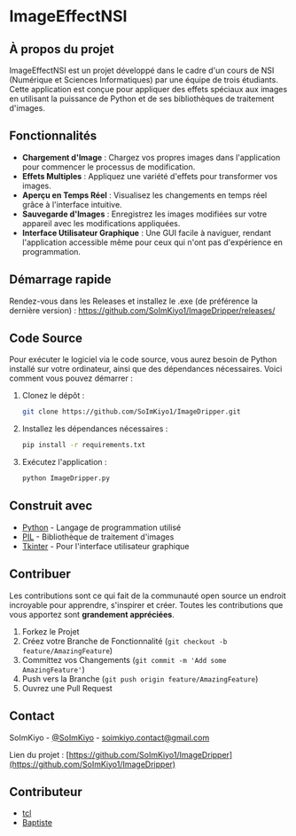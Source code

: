 # ImageEffectNSI

## À propos du projet

ImageEffectNSI est un projet développé dans le cadre d'un cours de NSI (Numérique et Sciences Informatiques) par une équipe de trois étudiants. Cette application est conçue pour appliquer des effets spéciaux aux images en utilisant la puissance de Python et de ses bibliothèques de traitement d'images.

## Fonctionnalités

- **Chargement d'Image** : Chargez vos propres images dans l'application pour commencer le processus de modification.
- **Effets Multiples** : Appliquez une variété d'effets pour transformer vos images.
- **Aperçu en Temps Réel** : Visualisez les changements en temps réel grâce à l'interface intuitive.
- **Sauvegarde d'Images** : Enregistrez les images modifiées sur votre appareil avec les modifications appliquées.
- **Interface Utilisateur Graphique** : Une GUI facile à naviguer, rendant l'application accessible même pour ceux qui n'ont pas d'expérience en programmation.

## Démarrage rapide
Rendez-vous dans les Releases et installez le .exe (de préférence la dernière version) : https://github.com/SoImKiyo1/ImageDripper/releases/

## Code Source
Pour exécuter le logiciel via le code source, vous aurez besoin de Python installé sur votre ordinateur, ainsi que des dépendances nécessaires. Voici comment vous pouvez démarrer :

1. Clonez le dépôt :

    ```sh
    git clone https://github.com/SoImKiyo1/ImageDripper.git
    ```

2. Installez les dépendances nécessaires :

    ```sh
    pip install -r requirements.txt
    ```

3. Exécutez l'application :

    ```sh
    python ImageDripper.py
    ```

## Construit avec

- [Python](https://www.python.org/) - Langage de programmation utilisé
- [PIL](https://pillow.readthedocs.io/en/stable/) - Bibliothèque de traitement d'images
- [Tkinter](https://docs.python.org/3/library/tkinter.html) - Pour l'interface utilisateur graphique

## Contribuer

Les contributions sont ce qui fait de la communauté open source un endroit incroyable pour apprendre, s'inspirer et créer. Toutes les contributions que vous apportez sont **grandement appréciées**.

1. Forkez le Projet
2. Créez votre Branche de Fonctionnalité (`git checkout -b feature/AmazingFeature`)
3. Committez vos Changements (`git commit -m 'Add some AmazingFeature'`)
4. Push vers la Branche (`git push origin feature/AmazingFeature`)
5. Ouvrez une Pull Request

## Contact

SoImKiyo - [@SoImKiyo](https://twitter.com/SoImKiyo) - soimkiyo.contact@gmail.com

Lien du projet : [https://github.com/SoImKiyo1/ImageDripper](https://github.com/SoImKiyo1/ImageDripper)

## Contributeur

- [tcl](https://github.com/fuifcnijfezgfg)
- [Baptiste](https://github.com/bpouchol)
